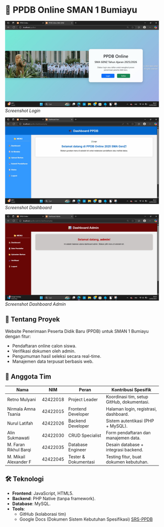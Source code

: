 # 🏫 PPDB Online SMAN 1 Bumiayu

![Login](https://github.com/retnomly19/ppdb/blob/main/main/screenshots/Login.jpeg?raw=true)  
*Screenshot Login*

![Dashboard](https://github.com/retnomly19/ppdb/blob/main/main/screenshots/Dashboard.jpeg?raw=true)  
*Screenshot Dashboard*

![Dashboard Admin](https://github.com/retnomly19/ppdb/blob/main/main/screenshots/Dashboard-admin.jpeg?raw=true)  
*Screenshot Dashboard Admin*

## 📌 Tentang Proyek
Website Penerimaan Peserta Didik Baru (PPDB) untuk SMAN 1 Bumiayu dengan fitur:
- Pendaftaran online calon siswa.
- Verifikasi dokumen oleh admin.
- Pengumuman hasil seleksi secara real-time.
- Manajemen data terpusat berbasis web.

## 👥 Anggota Tim
| Nama                   | NIM       | Peran              | Kontribusi Spesifik                     |
|------------------------|-----------|--------------------|-----------------------------------------|
| Retno Mulyani          | 42422018  | Project Leader     | Koordinasi tim, setup GitHub, dokumentasi. |
| Nirmala Amna Tsania    | 42422015  | Frontend Developer | Halaman login, registrasi, dashboard.   |
| Nurul Latifah          | 42422026  | Backend Developer  | Sistem autentikasi (PHP + MySQL).       |
| Alin Sukmawati         | 42422030  | CRUD Specialist    | Form pendaftaran dan manajemen data.    |
| M. Faran Rikhul Barqi  | 42422035  | Database Engineer  | Desain database + integrasi backend.    |
| M. Mikail Alexander F  | 42422045  | Tester & Dokumentasi | Testing fitur, buat dokumen kebutuhan. |

## 🛠 Teknologi
- **Frontend**: JavaScript, HTML5.
- **Backend**: PHP Native (tanpa framework).
- **Database**: MySQL.
- **Tools**: 
  - GitHub (kolaborasi tim)
  - Google Docs (Dokumen Sistem Kebutuhan Spesifikasi) [SRS-PPDB](https://docs.google.com/document/d/1YjyX9Xnh6b3hthDsM7gZXCXDJeIXCn3p63LTJbTvwkk)
